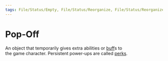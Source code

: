 ```yaml
---
tags: File/Status/Empty, File/Status/Reorganize, File/Status/Reorganize, File/Status/Recategorize, File/Status/Summarize, File/Status/Structuralize
---
```


# Pop-Off

An object that temporarily gives extra abilities or [buff](https://en.wikipedia.org/wiki/Glossary_of_video_game_terms#buff)s to the game character. Persistent power-ups are called [perks](https://en.wikipedia.org/wiki/Glossary_of_video_game_terms#perks).



